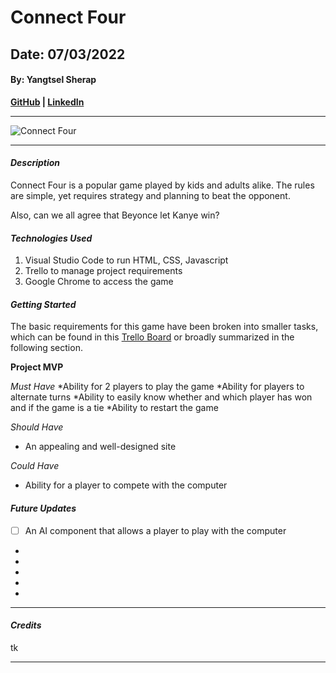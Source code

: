 # Connect Four
## Date: 07/03/2022
#### By: Yangtsel Sherap

**[GitHub](https://github.com/y-sherap) | [LinkedIn](https://www.linkedin.com/in/yangtsel-sherap-51605947/)**

***

![Connect Four](https://preview.redd.it/gl63rh6pj4h51.jpg?auto=webp&s=2b129ab957e4060bdfd7400d909afc2cb8e0ed1f)

***

#### *Description*

Connect Four is a popular game played by kids and adults alike. The rules are simple, yet requires strategy and planning to beat the opponent. 

Also, can we all agree that Beyonce let Kanye win?


#### *Technologies Used*
1. Visual Studio Code to run HTML, CSS, Javascript
2. Trello to manage project requirements 
3. Google Chrome to access the game 


#### *Getting Started*
The basic requirements for this game have been broken into smaller tasks, which can be found in this [Trello Board](https://trello.com/b/GFrzRcsE/ysherap-project-1) or broadly summarized in the following section.

**Project MVP**

*Must Have*
*Ability for 2 players to play the game
*Ability for players to alternate turns
*Ability to easily know whether and which player has won and if the game is a tie
*Ability to restart the game

*Should Have*
* An appealing and well-designed site

*Could Have*
* Ability for a player to compete with the computer 



#### *Future Updates*
- [ ] An AI component that allows a player to play with the computer

*
*
*
*
*

***

#### ***Credits***
tk 

***
